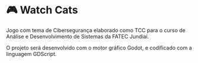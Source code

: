 # 🎮 Watch Cats

Jogo com tema de Cibersegurança elaborado como TCC para o curso de Análise e Desenvolvimento de Sistemas da FATEC Jundiaí. 

O projeto será desenvolvido com o motor gráfico Godot, e codificado com a linguagem GDScript.
